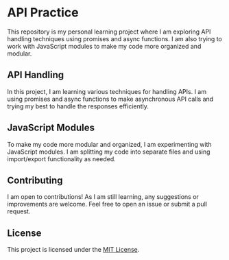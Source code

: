 # API Practice

This repository is my personal learning project where I am exploring API handling techniques using promises and async functions. I am also trying to work with JavaScript modules to make my code more organized and modular.

## API Handling

In this project, I am learning various techniques for handling APIs. I am using promises and async functions to make asynchronous API calls and trying my best to handle the responses efficiently.

## JavaScript Modules

To make my code more modular and organized, I am experimenting with JavaScript modules. I am splitting my code into separate files and using import/export functionality as needed.

## Contributing

I am open to contributions! As I am still learning, any suggestions or improvements are welcome. Feel free to open an issue or submit a pull request.

## License

This project is licensed under the [MIT License](LICENSE).